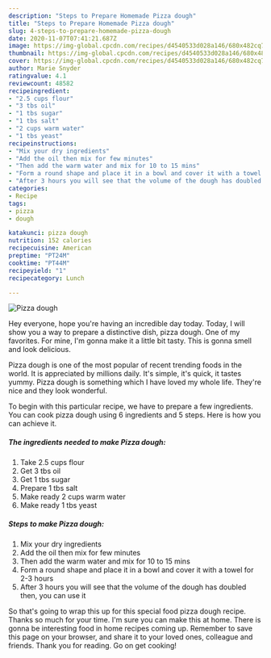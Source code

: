 ```yaml
---
description: "Steps to Prepare Homemade Pizza dough"
title: "Steps to Prepare Homemade Pizza dough"
slug: 4-steps-to-prepare-homemade-pizza-dough
date: 2020-11-07T07:41:21.687Z
image: https://img-global.cpcdn.com/recipes/d4540533d028a146/680x482cq70/pizza-dough-recipe-main-photo.jpg
thumbnail: https://img-global.cpcdn.com/recipes/d4540533d028a146/680x482cq70/pizza-dough-recipe-main-photo.jpg
cover: https://img-global.cpcdn.com/recipes/d4540533d028a146/680x482cq70/pizza-dough-recipe-main-photo.jpg
author: Marie Snyder
ratingvalue: 4.1
reviewcount: 48582
recipeingredient:
- "2.5 cups flour"
- "3 tbs oil"
- "1 tbs sugar"
- "1 tbs salt"
- "2 cups warm water"
- "1 tbs yeast"
recipeinstructions:
- "Mix your dry ingredients"
- "Add the oil then mix for few minutes"
- "Then add the warm water and mix for 10 to 15 mins"
- "Form a round shape and place it in a bowl and cover it with a towel for 2-3 hours"
- "After 3 hours you will see that the volume of the dough has doubled then, you can use it"
categories:
- Recipe
tags:
- pizza
- dough

katakunci: pizza dough 
nutrition: 152 calories
recipecuisine: American
preptime: "PT24M"
cooktime: "PT44M"
recipeyield: "1"
recipecategory: Lunch

---
```



![Pizza dough](https://img-global.cpcdn.com/recipes/d4540533d028a146/680x482cq70/pizza-dough-recipe-main-photo.jpg)

Hey everyone, hope you're having an incredible day today. Today, I will show you a way to prepare a distinctive dish, pizza dough. One of my favorites. For mine, I'm gonna make it a little bit tasty. This is gonna smell and look delicious.



Pizza dough is one of the most popular of recent trending foods in the world. It is appreciated by millions daily. It's simple, it's quick, it tastes yummy. Pizza dough is something which I have loved my whole life. They're nice and they look wonderful.


To begin with this particular recipe, we have to prepare a few ingredients. You can cook pizza dough using 6 ingredients and 5 steps. Here is how you can achieve it.

<!--inarticleads1-->

##### The ingredients needed to make Pizza dough:

1. Take 2.5 cups flour
1. Get 3 tbs oil
1. Get 1 tbs sugar
1. Prepare 1 tbs salt
1. Make ready 2 cups warm water
1. Make ready 1 tbs yeast




<!--inarticleads2-->

##### Steps to make Pizza dough:

1. Mix your dry ingredients
1. Add the oil then mix for few minutes
1. Then add the warm water and mix for 10 to 15 mins
1. Form a round shape and place it in a bowl and cover it with a towel for 2-3 hours
1. After 3 hours you will see that the volume of the dough has doubled then, you can use it




So that's going to wrap this up for this special food pizza dough recipe. Thanks so much for your time. I'm sure you can make this at home. There is gonna be interesting food in home recipes coming up. Remember to save this page on your browser, and share it to your loved ones, colleague and friends. Thank you for reading. Go on get cooking!
